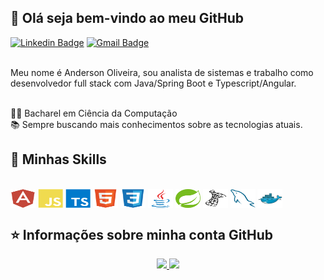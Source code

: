 ## 👋 Olá seja bem-vindo ao meu GitHub

[![Linkedin Badge](https://img.shields.io/badge/-Anderson-blue?style=flat-square&logo=Linkedin&logoColor=white&link=https://www.linkedin.com/in/anderson-sfoliveira/)](https://www.linkedin.com/in/anderson-sfoliveira/)
[![Gmail Badge](https://img.shields.io/badge/-anderson.sfoliveira@gmail.com-c14438?style=flat-square&logo=Gmail&logoColor=white&link=mailto:anderson.sfoliveira@gmail.com)](mailto:anderson.sfoliveira@gmail.com)

<br/>Meu nome é Anderson Oliveira, sou analista de sistemas e trabalho como desenvolvedor full stack com Java/Spring Boot e Typescript/Angular.

<br/>👨‍🎓 Bacharel em Ciência da Computação
<br/>📚 Sempre buscando mais conhecimentos sobre as tecnologias atuais.

## 🚀 Minhas Skills

<div style="display: inline_block"><br>
  <img align="center" alt="readme-Angular" height="30" width="40" src="https://raw.githubusercontent.com/devicons/devicon/master/icons/angularjs/angularjs-plain.svg">
  <img align="center" alt="readme-Js" height="30" width="40" src="https://raw.githubusercontent.com/devicons/devicon/master/icons/javascript/javascript-plain.svg">
  <img align="center" alt="readme-Ts" height="30" width="40" src="https://raw.githubusercontent.com/devicons/devicon/master/icons/typescript/typescript-plain.svg">
  <img align="center" alt="readme-HTML" height="30" width="40" src="https://raw.githubusercontent.com/devicons/devicon/master/icons/html5/html5-original.svg">
  <img align="center" alt="readme-CSS" height="30" width="40" src="https://raw.githubusercontent.com/devicons/devicon/master/icons/css3/css3-original.svg">
  <img align="center" alt="readme-Java" height="30" width="40" src="https://raw.githubusercontent.com/devicons/devicon/master/icons/java/java-original.svg">
  <img align="center" alt="readme-Spring" height="30" width="40" src="https://raw.githubusercontent.com/devicons/devicon/master/icons/spring/spring-original.svg">
  <img align="center" alt="readme-MSQLS" height="30" width="40" src="https://raw.githubusercontent.com/devicons/devicon/master/icons/microsoftsqlserver/microsoftsqlserver-plain.svg">
  <img align="center" alt="readme-MSQLS" height="30" width="40" src="https://raw.githubusercontent.com/devicons/devicon/master/icons/mysql/mysql-plain.svg">
  <img align="center" alt="readme-MSQLS" height="30" width="40" src="https://raw.githubusercontent.com/devicons/devicon/master/icons/docker/docker-original.svg">
</div>

## ⭐ Informações sobre minha conta GitHub

<div align="center">
  <a href="https://github.com/anderson-sfoliveira">
  <img height="180em" src="https://github-readme-stats.vercel.app/api?username=anderson-sfoliveira&show_icons=true&theme=default&include_all_commits=true&count_private=true"/>
  <img height="180em" src="https://github-readme-stats.vercel.app/api/top-langs/?username=anderson-sfoliveira&layout=compact&langs_count=7&theme=default"/>
</div>
